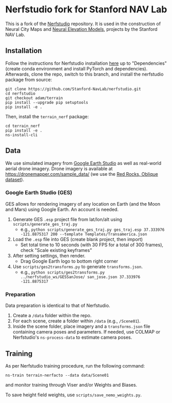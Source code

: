 # Nerfstudio fork for Stanford NAV Lab

This is a fork of the [Nerfstudio](https://github.com/nerfstudio-project/nerfstudio/) repository. It is used in the construction of Neural City Maps and [Neural Elevation Models](https://github.com/adamdai/neural_elevation_models), projects by the Stanford NAV Lab.

## Installation

Follow the instructions for Nerfstudio installation [here](https://docs.nerf.studio/quickstart/installation.html) up to "Dependencies" (create conda environment and install PyTorch and dependencies). Afterwards, clone the repo, switch to this branch, and install the nerfstudio package from source:
```
git clone https://github.com/Stanford-NavLab/nerfstudio.git
cd nerfstudio
git checkout adam/terrain
pip install --upgrade pip setuptools
pip install -e .
```

Then, install the `terrain_nerf` package:
```
cd terrain_nerf
pip install -e .
ns-install-cli
```

## Data 

We use simulated imagery from [Google Earth Studio](https://www.google.com/earth/studio/) as well as real-world aerial drone imagery. Drone imagery is available at https://dronemapper.com/sample_data/ (we use the [Red Rocks, Oblique dataset](https://s3.amazonaws.com/DroneMapper_US/example/DroneMapper-RedRocks-Oblique.zip)).

### Google Earth Studio (GES)

GES allows for rendering imagery of any location on Earth (and the Moon and Mars) using Google Earth. An account is needed.

1. Generate GES `.esp` project file from lat/lon/alt using `scripts/generate_ges_traj.py`
     - e.g., `python scripts/generate_ges_traj.py ges_traj.esp 37.333976 -121.8875317 200 --template Templates/Transamerica.json`
2. Load the `.esp` file into GES (create blank project, then import)
     - Set total time to 10 seconds (with 30 FPS for a total of 300 frames), check "Scale existing keyframes"
3. After setting settings, then render.
     - Drag Google Earth logo to bottom right corner
4. Use `scripts/ges2transforms.py` to generate `transforms.json`.
     - e.g., `python scripts/ges2transforms.py ../nerfstudio_ws/GESSanJose/ san_jose.json 37.333976 -121.8875317`

### Preparation

Data preparation is identical to that of Nerfstudio. 
1. Create a `/data` folder within the repo.
2. For each scene, create a folder within `/data` (e.g., `/Scene01`).
3. Inside the scene folder, place imagery and a `transforms.json` file containing camera poses and parameters. If needed, use COLMAP or Nerfstudio's `ns-process-data` to estimate camera poses.


## Training

As per Nerfstudio training procedure, run the following command:
```
ns-train terrain-nerfacto --data data/Scene01
```
and monitor training through Viser and/or Weights and Biases.

To save height field weights, use `scripts/save_nemo_weights.py`.
